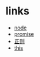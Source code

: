 # links

- [node](https://elemefe.github.io/node-interview/#/sections/zh-cn/?id=%e5%a6%82%e4%bd%95%e9%80%9a%e8%bf%87%e9%a5%bf%e4%ba%86%e4%b9%88-nodejs-%e9%9d%a2%e8%af%95)
- [promise](https://juejin.im/post/5e58c618e51d4526ed66b5cf#heading-2)
- [正则](https://juejin.im/post/5965943ff265da6c30653879#heading-21)
- [this](https://juejin.im/post/5e6358256fb9a07cd80f2e70#heading-41)

